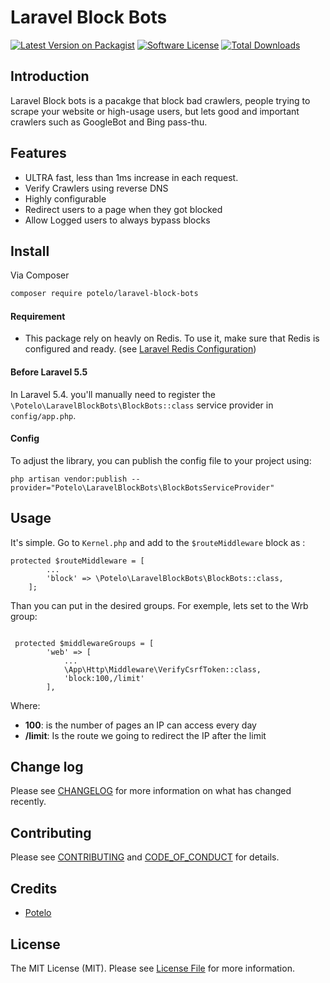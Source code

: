 # Laravel Block Bots


[![Latest Version on Packagist][ico-version]][link-packagist]
[![Software License][ico-license]](LICENSE.md)
[![Total Downloads][ico-downloads]][link-downloads]


## Introduction
Laravel Block bots is a pacakge that block bad crawlers, people trying to scrape your website or high-usage users, but lets good and important crawlers such as GoogleBot and Bing pass-thu. 


## Features
- ULTRA fast, less than 1ms increase in each request.
- Verify Crawlers using reverse DNS
- Highly configurable
- Redirect users to a page when they got blocked
- Allow Logged users to always bypass blocks



## Install

Via Composer
``` bash
composer require potelo/laravel-block-bots
```
#### Requirement
- This package rely on heavly on Redis. To use it, make sure that Redis is configured and ready. (see [Laravel Redis Configuration](https://laravel.com/docs/5.6/redis#configuration))


#### Before Laravel 5.5
In Laravel 5.4. you'll manually need to register the `\Potelo\LaravelBlockBots\BlockBots::class` service provider in `config/app.php`.

#### Config
To adjust the library, you can publish the config file to your project using:
```
php artisan vendor:publish --provider="Potelo\LaravelBlockBots\BlockBotsServiceProvider"
```

## Usage

It's simple. Go to `Kernel.php` and add to the `$routeMiddleware` block as : 
```
protected $routeMiddleware = [
        ...
        'block' => \Potelo\LaravelBlockBots\BlockBots::class,
    ];
```

Than you can put in the desired groups. For exemple, lets set to the Wrb group:

```

 protected $middlewareGroups = [
        'web' => [
            ...
            \App\Http\Middleware\VerifyCsrfToken::class,
            'block:100,/limit'
        ],
```

Where:
- **100**: is the number of pages an IP can access every day
- **/limit**: Is the route we going to redirect the IP after the limit


## Change log

Please see [CHANGELOG](CHANGELOG.md) for more information on what has changed recently.


## Contributing

Please see [CONTRIBUTING](CONTRIBUTING.md) and [CODE_OF_CONDUCT](CODE_OF_CONDUCT.md) for details.

## Credits

- [Potelo][link-author]

## License

The MIT License (MIT). Please see [License File](LICENSE.md) for more information.

[ico-version]: https://img.shields.io/packagist/v/potelo/laravel-block-bots.svg?style=flat-square
[ico-license]: https://img.shields.io/badge/license-MIT-brightgreen.svg?style=flat-square
[ico-downloads]: https://img.shields.io/packagist/dt/potelo/laravel-block-bots.svg?style=flat-square

[link-packagist]: https://packagist.org/packages/potelo/laravel-block-bots
[link-downloads]: https://packagist.org/packages/potelo/laravel-block-bots
[link-author]: https://github.com/potelo
